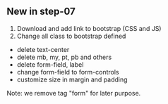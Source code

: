 ## New in step-07

1. Download and add link to bootstrap (CSS and JS)
2. Change all class to bootstrap defined
 * delete text-center
 * delete mb, my, pt, pb and others
 * delete form-field, label
 * change form-field to form-controls
 * customize size in margin and padding

Note: we remove tag "form" for later purpose.